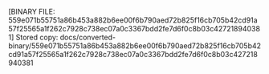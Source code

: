 [BINARY FILE: 559e071b55751a86b453a882b6ee00f6b790aed72b825f16cb705b42cd91a57f25565a1f262c7928c738ec07a0c3367bdd2fe7d6f0c8b03c427218940381]
Stored copy: docs/converted-binary/559e071b55751a86b453a882b6ee00f6b790aed72b825f16cb705b42cd91a57f25565a1f262c7928c738ec07a0c3367bdd2fe7d6f0c8b03c427218940381

